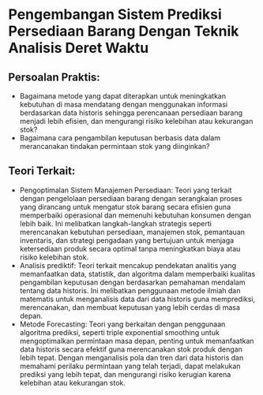 # Pengembangan Sistem Prediksi Persediaan Barang Dengan Teknik Analisis Deret Waktu 

## Persoalan Praktis:
- Bagaimana metode yang dapat diterapkan untuk meningkatkan kebutuhan di masa mendatang dengan menggunakan informasi berdasarkan data historis sehingga perencanaan persediaan barang menjadi lebih efisien, dan mengurangi risiko kelebihan atau kekurangan stok?
- Bagaimana cara pengambilan keputusan berbasis data dalam merancanakan tindakan permintaan stok yang diinginkan? 

## Teori Terkait:
- Pengoptimalan Sistem Manajemen Persediaan:
Teori yang terkait dengan pengelolaan persediaan barang dengan serangkaian proses yang dirancang untuk mengatur stok barang secara efisien guna memperbaiki operasional dan memenuhi kebutuhan konsumen dengan lebih baik. Ini melibatkan langkah-langkah strategis seperti merencanakan kebutuhan persediaan, manajemen stok, pemantauan inventaris, dan strategi pengadaan yang bertujuan untuk menjaga ketersediaan produk secara optimal tanpa meningkatkan biaya atau risiko kelebihan stok. 
- Analisis prediktif:
Teori terkait mencakup pendekatan analitis yang memanfaatkan data, statistik, dan algoritma dalam memperbaiki kualitas pengambilan keputusan dengan berdasarkan pemahaman mendalam tentang data historis. Ini melibatkan penggunaan metode ilmiah dan matematis untuk menganalisis data dari data historis guna memprediksi, merencanakan, dan membuat keputusan yang lebih cerdas di masa depan. 
- Metode Forecasting:
Teori yang berkaitan dengan penggunaan algoritma prediksi, seperti triple exponential smoothing untuk mengoptimalkan permintaan masa depan, penting untuk memanfaatkan data historis secara efektif guna merencanakan stok produk dengan lebih tepat. Dengan menganalisis pola dan tren dari data historis dan memahami perilaku permintaan yang telah terjadi, dapat melakukan prediksi yang lebih tepat, dan mengurangi risiko kerugian karena kelebihan atau kekurangan stok.
